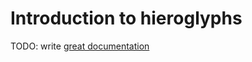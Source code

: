 # Introduction to hieroglyphs

TODO: write [great documentation](http://jacobian.org/writing/what-to-write/)
